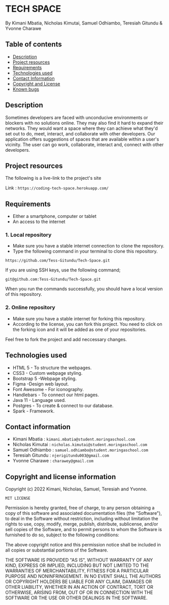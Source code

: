 # TECH SPACE
By Kimani Mbatia, Nicholas Kimutai, Samuel Odhiambo, Teresiah Gitundu & Yvonne Charawe

## Table of contents
+ [Description](#Description)
+ [Project resources](#project-resources)
+ [Requirements](#requirements)
+ [Technologies used](#technologies-used)
+ [Contact Information](#contact-information)
+ [Copyright and License](#copyright-and-license-information) 
+ [Known bugs](#known-bugs)


## Description
Sometimes developers are faced with unconducive environments or blockers with no solutions online. 
They may also find it hard to expand their networks.
They would want a space where they can achieve what they'd set out to do, meet, interact, and collaborate with other developers.
Our application offers suggestions of spaces that are available within a user's vicinity. 
The user can go work, collaborate, interact and, connect with other developers.


## Project resources
The following is a live-link to the project's site

Link : `https://coding-tech-space.herokuapp.com/`


## Requirements
+ Either a smartphone, computer or tablet
+ An access to the internet
### 1. Local repository
+ Make sure you have a stable internet connection to clone the repository.
+ Type the following command in your terminal to clone this repository.

`https://github.com/Tess-Gitundu/Tech-Space.git`

If you are using SSH keys, use the following command;

`git@github.com:Tess-Gitundu/Tech-Space.git`

When you run the commands successfully, you should have a local version of this repository.

### 2. Online repository
+ Make sure you have a stable internet for forking this repository.
+ According to the license, you can fork this project. You need to click on the forking icon and it will be added as one of your repositories.

Feel free to fork the project and add neccessary changes.
## Technologies used
+ HTML 5 - To structure the webpages.
+ CSS3 - Custom webpage styling.
+ Bootstrap 5 -Webpage styling.
+ Figma -Design web layout.
+ Font Awesome - For iconography.
+ Handlebars - To connect our html pages.
+ Java 11 - Language used.
+ Postgres - To create & connect to our database.
+ Spark - Framework.


## Contact information
+ Kimani Mbatia : `kimani.mbatia@student.moringaschool.com`
+ Nicholas Kimutai : `nicholas.kimutai@student.moringaschool.com`
+ Samuel Odhiambo : `samuel.odhiambo@student.moringaschool.com`
+ Teresiah Gitundu : `njerigitundu003@gmail.com`
+ Yvonne Charawe : `charawey@gmail.com`


## Copyright and license information
Copyright (c) 2022 Kimani, Nicholas, Samuel, Teresiah and Yvonne.

`MIT LICENSE`


Permission is hereby granted, free of charge, to any person obtaining a copy
of this software and associated documentation files (the "Software"), to deal
in the Software without restriction, including without limitation the rights
to use, copy, modify, merge, publish, distribute, sublicense, and/or sell
copies of the Software, and to permit persons to whom the Software is
furnished to do so, subject to the following conditions:

The above copyright notice and this permission notice shall be included in all
copies or substantial portions of the Software.

THE SOFTWARE IS PROVIDED "AS IS", WITHOUT WARRANTY OF ANY KIND, EXPRESS OR
IMPLIED, INCLUDING BUT NOT LIMITED TO THE WARRANTIES OF MERCHANTABILITY,
FITNESS FOR A PARTICULAR PURPOSE AND NONINFRINGEMENT. IN NO EVENT SHALL THE
AUTHORS OR COPYRIGHT HOLDERS BE LIABLE FOR ANY CLAIM, DAMAGES OR OTHER
LIABILITY, WHETHER IN AN ACTION OF CONTRACT, TORT OR OTHERWISE, ARISING FROM,
OUT OF OR IN CONNECTION WITH THE SOFTWARE OR THE USE OR OTHER DEALINGS IN THE
SOFTWARE.
